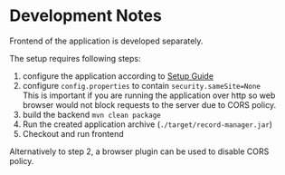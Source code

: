 # Development Notes

Frontend of the application is developed separately.

The setup requires following steps:
1) configure the application according to [Setup Guide](setup.md)
2) configure `config.properties` to contain `security.sameSite=None`    
   This is important if you are running the application over http so 
   web browser would not block requests to the server due to CORS policy.
3) build the backend `mvn clean package`
4) Run the created application archive (`./target/record-manager.jar`)
5) Checkout and run frontend

Alternatively to step 2, a browser plugin can be used to disable CORS policy.
